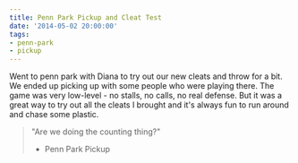 ```yaml
---
title: Penn Park Pickup and Cleat Test
date: '2014-05-02 20:00:00'
tags:
- penn-park
- pickup
---
```


Went to penn park with Diana to try out our new cleats and throw for a bit. We ended up picking up with some people who were playing there. The game was very low-level - no stalls, no calls, no real defense. But it was a great way to try out all the cleats I brought and it's always fun to run around and chase some plastic.

> "Are we doing the counting thing?" 
> - Penn Park Pickup

